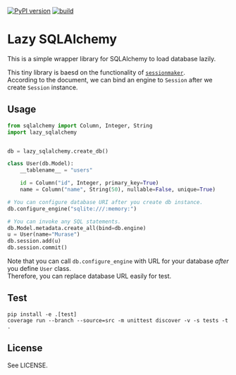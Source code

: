 [![PyPI version](https://badge.fury.io/py/lazy-sqlalchemy.svg)](https://badge.fury.io/py/lazy-sqlalchemy)
[![build](https://github.com/masamitsu-murase/lazy-sqlalchemy/actions/workflows/ci.yml/badge.svg)](https://github.com/masamitsu-murase/lazy-sqlalchemy/actions/workflows/ci.yml)

# Lazy SQLAlchemy

This is a simple wrapper library for SQLAlchemy to load database lazily.

This tiny library is baesd on the functionality of [`sessionmaker`](https://docs.sqlalchemy.org/en/14/orm/session_api.html#session-and-sessionmaker).  
According to the document, we can bind an engine to `Session` after we create `Session` instance.

## Usage

```python
from sqlalchemy import Column, Integer, String
import lazy_sqlalchemy


db = lazy_sqlalchemy.create_db()

class User(db.Model):
    __tablename__ = "users"

    id = Column("id", Integer, primary_key=True)
    name = Column("name", String(50), nullable=False, unique=True)

# You can configure database URI after you create db instance.
db.configure_engine("sqlite:///:memory:")

# You can invoke any SQL statements.
db.Model.metadata.create_all(bind=db.engine)
u = User(name="Murase")
db.session.add(u)
db.session.commit()
```

Note that you can call `db.configure_engine` with URL for your database *after* you define `User` class.  
Therefore, you can replace database URL easily for test.

## Test

```text
pip install -e .[test]
coverage run --branch --source=src -m unittest discover -v -s tests -t .
```

## License

See LICENSE.

